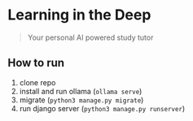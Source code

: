 # Learning in the Deep
> Your personal AI powered study tutor

## How to run
1. clone repo
2. install and run ollama (`ollama serve`)
3. migrate (`python3 manage.py migrate`)
3. run django server (`python3 manage.py runserver`)